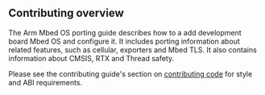 ## Contributing overview

The Arm Mbed OS porting guide describes how to a add development board Mbed OS and configure it. It includes porting information about related features, such as cellular, exporters and Mbed TLS. It also contains information about CMSIS, RTX and Thread safety.

Please see the contributing guide's section on <a href="/docs/v5.7/reference/guidelines.html#style" target="_blank">contributing code</a> for style and ABI requirements.

